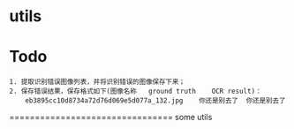 # utils

Todo
===============================
```
1. 提取识别错误图像列表，并将识别错误的图像保存下来；
2. 保存错误结果，保存格式如下(图像名称	ground truth	OCR result)：
    eb3895cc10d8734a72d76d069e5d077a_132.jpg 	你还是别去了	你还是别去了
```
================================
some utils
```